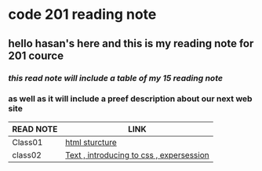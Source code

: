 # code 201 reading note
## hello hasan's here and this is my reading note for **201** cource
### *this read note will include a table of my **15 reading note***
### as well as it will include a **preef description** about our next web site
| READ NOTE      | LINK |
| ----------- | ----------- |
| Class01| [html sturcture ](class01.md) |
| class02 | [Text , introducing to css , expersession](class02.md) |
